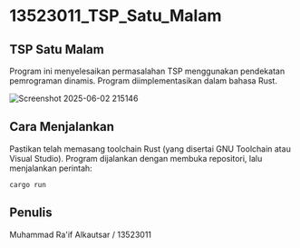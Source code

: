 # 13523011_TSP_Satu_Malam


## TSP Satu Malam
Program ini menyelesaikan permasalahan TSP menggunakan pendekatan pemrograman dinamis. Program diimplementasikan dalam bahasa Rust.

![Screenshot 2025-06-02 215146](https://github.com/user-attachments/assets/750691b8-0480-4d60-95a1-01875a7ab59c)

## Cara Menjalankan
Pastikan telah memasang toolchain Rust (yang disertai GNU Toolchain atau Visual Studio).
Program dijalankan dengan membuka repositori, lalu menjalankan perintah:
```
cargo run
```

## Penulis
Muhammad Ra'if Alkautsar / 13523011
